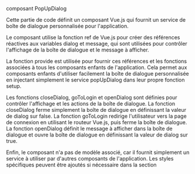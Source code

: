 composant PopUpDialog

Cette partie de code définit un composant Vue.js qui fournit un service de boîte de dialogue personnalisée pour l'application.

Le composant utilise la fonction ref de Vue.js pour créer des références réactives aux variables dialog et message, qui sont utilisées pour contrôler l'affichage de la boîte de dialogue et le message à afficher.

La fonction provide est utilisée pour fournir ces références et les fonctions associées à tous les composants enfants de l'application. Cela permet aux composants enfants d'utiliser facilement la boîte de dialogue personnalisée en injectant simplement le service popUpDialog dans leur propre fonction setup.

Les fonctions closeDialog, goToLogin et openDialog sont définies pour contrôler l'affichage et les actions de la boîte de dialogue. La fonction closeDialog ferme simplement la boîte de dialogue en définissant la valeur de dialog sur false. La fonction goToLogin redirige l'utilisateur vers la page de connexion en utilisant le routeur Vue.js, puis ferme la boîte de dialogue. La fonction openDialog définit le message à afficher dans la boîte de dialogue et ouvre la boîte de dialogue en définissant la valeur de dialog sur true.

Enfin, le composant n'a pas de modèle associé, car il fournit simplement un service à utiliser par d'autres composants de l'application. Les styles spécifiques peuvent être ajoutés si nécessaire dans la section <style>.